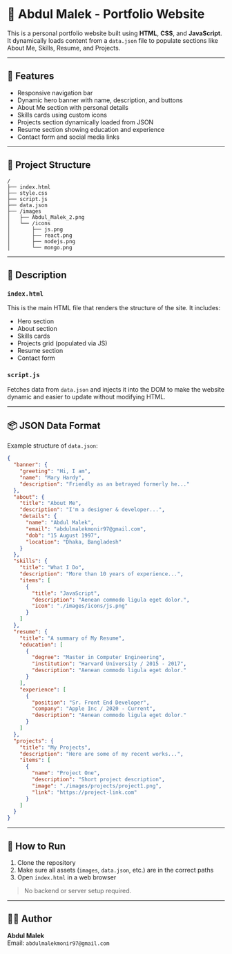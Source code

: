 # 💼 Abdul Malek - Portfolio Website

This is a personal portfolio website built using **HTML**, **CSS**, and **JavaScript**. It dynamically loads content from a `data.json` file to populate sections like About Me, Skills, Resume, and Projects.

---

## 💪 Features

- Responsive navigation bar
- Dynamic hero banner with name, description, and buttons
- About Me section with personal details
- Skills cards using custom icons
- Projects section dynamically loaded from JSON
- Resume section showing education and experience
- Contact form and social media links

---

## 📁 Project Structure

```plaintext
/
├── index.html
├── style.css
├── script.js
├── data.json
├── /images
│   ├── Abdul_Malek_2.png
│   └── /icons
│       ├── js.png
│       ├── react.png
│       ├── nodejs.png
│       └── mongo.png
```

---

## 📄 Description

### `index.html`
This is the main HTML file that renders the structure of the site. It includes:

- Hero section
- About section
- Skills cards
- Projects grid (populated via JS)
- Resume section
- Contact form

### `script.js`
Fetches data from `data.json` and injects it into the DOM to make the website dynamic and easier to update without modifying HTML.

---

## 📦 JSON Data Format

Example structure of `data.json`:

```json
{
  "banner": {
    "greeting": "Hi, I am",
    "name": "Mary Hardy",
    "description": "Friendly as an betrayed formerly he..."
  },
  "about": {
    "title": "About Me",
    "description": "I'm a designer & developer...",
    "details": {
      "name": "Abdul Malek",
      "email": "abdulmalekmonir97@gmail.com",
      "dob": "15 August 1997",
      "location": "Dhaka, Bangladesh"
    }
  },
  "skills": {
    "title": "What I Do",
    "description": "More than 10 years of experience...",
    "items": [
      {
        "title": "JavaScript",
        "description": "Aenean commodo ligula eget dolor.",
        "icon": "./images/icons/js.png"
      }
    ]
  },
  "resume": {
    "title": "A summary of My Resume",
    "education": [
      {
        "degree": "Master in Computer Engineering",
        "institution": "Harvard University / 2015 - 2017",
        "description": "Aenean commodo ligula eget dolor."
      }
    ],
    "experience": [
      {
        "position": "Sr. Front End Developer",
        "company": "Apple Inc / 2020 - Current",
        "description": "Aenean commodo ligula eget dolor."
      }
    ]
  },
  "projects": {
    "title": "My Projects",
    "description": "Here are some of my recent works...",
    "items": [
      {
        "name": "Project One",
        "description": "Short project description",
        "image": "./images/projects/project1.png",
        "link": "https://project-link.com"
      }
    ]
  }
}
```

---

## 🚀 How to Run

1. Clone the repository
2. Make sure all assets (`images`, `data.json`, etc.) are in the correct paths
3. Open `index.html` in a web browser

> No backend or server setup required.

---

## 👨‍💻 Author

**Abdul Malek**  
Email: `abdulmalekmonir97@gmail.com`

